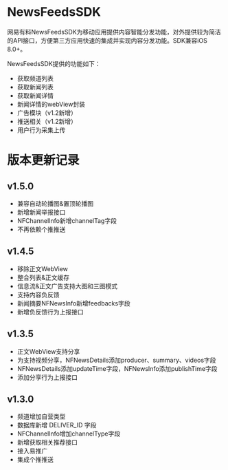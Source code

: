 # NewsFeedsSDK
网易有料NewsFeedsSDK为移动应用提供内容智能分发功能，对外提供较为简洁的API接口，方便第三方应用快速的集成并实现内容分发功能。SDK兼容iOS 8.0+。

NewsFeedsSDK提供的功能如下：

- 获取频道列表
- 获取新闻列表
- 获取新闻详情
- 新闻详情的webView封装
- 广告模块（v1.2新增）
- 推送相关（v1.2新增）
- 用户行为采集上传

# 版本更新记录
## v1.5.0
- 兼容自动轮播图&置顶轮播图
- 新增新闻举报接口
- NFChannelInfo新增channelTag字段
- 不再依赖个推推送

## v1.4.5
- 移除正文WebView
- 整合列表&正文缓存
- 信息流&正文广告支持大图和三图模式
- 支持内容负反馈
- 新闻摘要NFNewsInfo新增feedbacks字段
- 新增负反馈行为上报接口

## v1.3.5
- 正文WebView支持分享
- 为支持视频分享，NFNewsDetails添加producer、summary、videos字段
- NFNewsDetails添加updateTime字段，NFNewsInfo添加publishTime字段
- 添加分享行为上报接口

## v1.3.0
- 频道增加自营类型
- 数据库新增 DELIVER_ID 字段
- NFChannelInfo增加channelType字段
- 新增获取相关推荐接口
- 接入易推广
- 集成个推推送